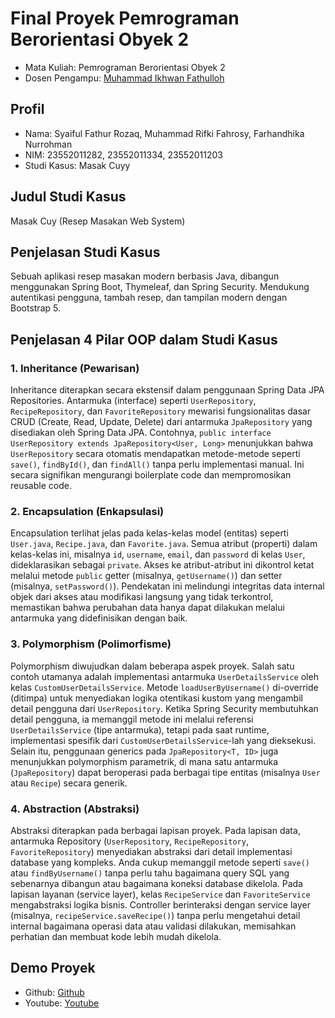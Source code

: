 # Final Proyek Pemrograman Berorientasi Obyek 2
<ul>
  <li>Mata Kuliah: Pemrograman Berorientasi Obyek 2</li>
  <li>Dosen Pengampu: <a href="https://github.com/Muhammad-Ikhwan-Fathulloh">Muhammad Ikhwan Fathulloh</a></li>
</ul>

## Profil
<ul>
  <li>Nama: Syaiful Fathur Rozaq, Muhammad Rifki Fahrosy, Farhandhika Nurrohman</li>
  <li>NIM: 23552011282, 23552011334, 23552011203</li>
  <li>Studi Kasus: Masak Cuyy</li>
</ul>

## Judul Studi Kasus
<p>Masak Cuy (Resep Masakan Web System)</p>

## Penjelasan Studi Kasus
<p>Sebuah aplikasi resep masakan modern berbasis Java, dibangun menggunakan Spring Boot, Thymeleaf, dan Spring Security. Mendukung autentikasi pengguna, tambah resep, dan tampilan modern dengan Bootstrap 5.</p>

## Penjelasan 4 Pilar OOP dalam Studi Kasus

### 1. Inheritance (Pewarisan)
<p>Inheritance diterapkan secara ekstensif dalam penggunaan Spring Data JPA Repositories. Antarmuka (interface) seperti <code>UserRepository</code>, <code>RecipeRepository</code>, dan <code>FavoriteRepository</code> mewarisi fungsionalitas dasar CRUD (Create, Read, Update, Delete) dari antarmuka <code>JpaRepository</code> yang disediakan oleh Spring Data JPA. Contohnya, <code>public interface UserRepository extends JpaRepository&lt;User, Long&gt;</code> menunjukkan bahwa <code>UserRepository</code> secara otomatis mendapatkan metode-metode seperti <code>save()</code>, <code>findById()</code>, dan <code>findAll()</code> tanpa perlu implementasi manual. Ini secara signifikan mengurangi boilerplate code dan mempromosikan reusable code.</p>

### 2. Encapsulation (Enkapsulasi)
<p>Encapsulation terlihat jelas pada kelas-kelas model (entitas) seperti <code>User.java</code>, <code>Recipe.java</code>, dan <code>Favorite.java</code>. Semua atribut (properti) dalam kelas-kelas ini, misalnya <code>id</code>, <code>username</code>, <code>email</code>, dan <code>password</code> di kelas <code>User</code>, dideklarasikan sebagai <code>private</code>. Akses ke atribut-atribut ini dikontrol ketat melalui metode <code>public</code> getter (misalnya, <code>getUsername()</code>) dan setter (misalnya, <code>setPassword()</code>). Pendekatan ini melindungi integritas data internal objek dari akses atau modifikasi langsung yang tidak terkontrol, memastikan bahwa perubahan data hanya dapat dilakukan melalui antarmuka yang didefinisikan dengan baik.</p>

### 3. Polymorphism (Polimorfisme)
<p>Polymorphism diwujudkan dalam beberapa aspek proyek. Salah satu contoh utamanya adalah implementasi antarmuka <code>UserDetailsService</code> oleh kelas <code>CustomUserDetailsService</code>. Metode <code>loadUserByUsername()</code> di-override (ditimpa) untuk menyediakan logika otentikasi kustom yang mengambil detail pengguna dari <code>UserRepository</code>. Ketika Spring Security membutuhkan detail pengguna, ia memanggil metode ini melalui referensi <code>UserDetailsService</code> (tipe antarmuka), tetapi pada saat runtime, implementasi spesifik dari <code>CustomUserDetailsService</code>-lah yang dieksekusi. Selain itu, penggunaan generics pada <code>JpaRepository&lt;T, ID&gt;</code> juga menunjukkan polymorphism parametrik, di mana satu antarmuka (<code>JpaRepository</code>) dapat beroperasi pada berbagai tipe entitas (misalnya <code>User</code> atau <code>Recipe</code>) secara generik.</p>

### 4. Abstraction (Abstraksi)
<p>Abstraksi diterapkan pada berbagai lapisan proyek. Pada lapisan data, antarmuka Repository (<code>UserRepository</code>, <code>RecipeRepository</code>, <code>FavoriteRepository</code>) menyediakan abstraksi dari detail implementasi database yang kompleks. Anda cukup memanggil metode seperti <code>save()</code> atau <code>findByUsername()</code> tanpa perlu tahu bagaimana query SQL yang sebenarnya dibangun atau bagaimana koneksi database dikelola. Pada lapisan layanan (service layer), kelas <code>RecipeService</code> dan <code>FavoriteService</code> mengabstraksi logika bisnis. Controller berinteraksi dengan service layer (misalnya, <code>recipeService.saveRecipe()</code>) tanpa perlu mengetahui detail internal bagaimana operasi data atau validasi dilakukan, memisahkan perhatian dan membuat kode lebih mudah dikelola.</p>

## Demo Proyek
<ul>
  <li>Github: <a href="https://github.com/syafaro1011/UAS_PBO2_TIF-K-23A_23552011203-23552011334-23552011282">Github</a></li>
  <li>Youtube: <a href="https://youtu.be/Ukhlj2lu4Ag">Youtube</a></li>
</ul>

